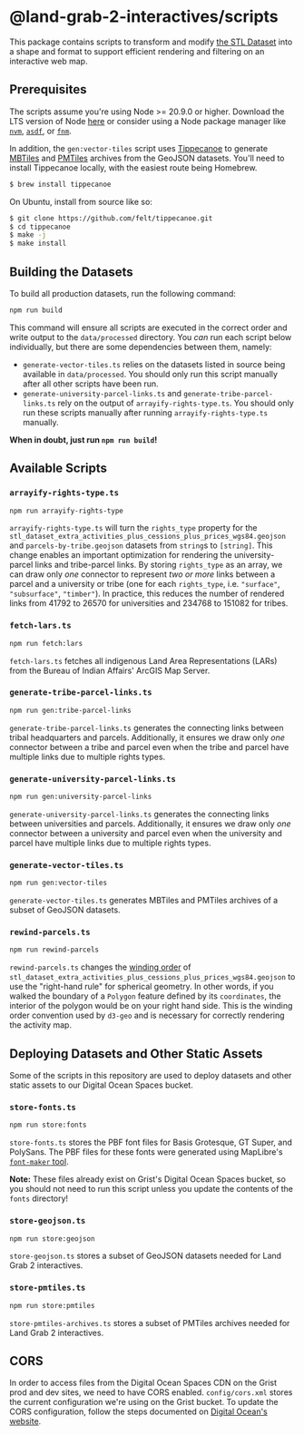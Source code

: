 # @land-grab-2-interactives/scripts

This package contains scripts to transform and modify [the STL Dataset](https://github.com/Grist-Data-Desk/land-grab-2) into a shape and format to support efficient rendering and filtering on an interactive web map.

## Prerequisites

The scripts assume you're using Node >= 20.9.0 or higher. Download the LTS version of Node [here](https://nodejs.org/en) or consider using a Node package manager like [`nvm`](https://github.com/nvm-sh/nvm), [`asdf`](https://asdf-vm.com/), or [`fnm`](https://github.com/Schniz/fnm).

In addition, the `gen:vector-tiles` script uses [Tippecanoe](https://github.com/felt/tippecanoe) to generate [MBTiles](https://docs.mapbox.com/help/glossary/mbtiles/) and [PMTiles](https://docs.protomaps.com/pmtiles/) archives from the GeoJSON datasets. You'll need to install Tippecanoe locally, with the easiest route being Homebrew.

```sh
$ brew install tippecanoe
```

On Ubuntu, install from source like so:

```sh
$ git clone https://github.com/felt/tippecanoe.git
$ cd tippecanoe
$ make -j
$ make install
```

## Building the Datasets

To build all production datasets, run the following command:

```sh
npm run build
```

This command will ensure all scripts are executed in the correct order and write output to the `data/processed` directory. You _can_ run each script below individually, but there are some dependencies between them, namely:

- `generate-vector-tiles.ts` relies on the datasets listed in source being available in `data/processed`. You should only run this script manually after all other scripts have been run.
- `generate-university-parcel-links.ts` and `generate-tribe-parcel-links.ts` rely on the output of `arrayify-rights-type.ts`. You should only run these scripts manually after running `arrayify-rights-type.ts` manually.

**When in doubt, just run `npm run build`!**

## Available Scripts

### `arrayify-rights-type.ts`

```sh
npm run arrayify-rights-type
```

`arrayify-rights-type.ts` will turn the `rights_type` property for the `stl_dataset_extra_activities_plus_cessions_plus_prices_wgs84.geojson` and `parcels-by-tribe.geojson` datasets from `string`s to `[string]`. This change enables an important optimization for rendering the university-parcel links and tribe-parcel links. By storing `rights_type` as an array, we can draw only _one_ connector to represent _two or more_ links between a parcel and a university or tribe (one for each `rights_type`, i.e. `"surface"`, `"subsurface"`, `"timber"`). In practice, this reduces the number of rendered links from 41792 to 26570 for universities and 234768 to 151082 for tribes.

### `fetch-lars.ts`

```sh
npm run fetch:lars
```

`fetch-lars.ts` fetches all indigenous Land Area Representations (LARs) from the Bureau of Indian Affairs' ArcGIS Map Server.

### `generate-tribe-parcel-links.ts`

```sh
npm run gen:tribe-parcel-links
```

`generate-tribe-parcel-links.ts` generates the connecting links between tribal headquarters and parcels. Additionally, it ensures we draw only _one_ connector between a tribe and parcel even when the tribe and parcel have multiple links due to multiple rights types.

### `generate-university-parcel-links.ts`

```sh
npm run gen:university-parcel-links
```

`generate-university-parcel-links.ts` generates the connecting links between universities and parcels. Additionally, it ensures we draw only _one_ connector between a university and parcel even when the university and parcel have multiple links due to multiple rights types.

### `generate-vector-tiles.ts`

```sh
npm run gen:vector-tiles
```

`generate-vector-tiles.ts` generates MBTiles and PMTiles archives of a subset of GeoJSON datasets.

### `rewind-parcels.ts`

```sh
npm run rewind-parcels
```

`rewind-parcels.ts` changes the [winding order](https://observablehq.com/@d3/winding-order) of `stl_dataset_extra_activities_plus_cessions_plus_prices_wgs84.geojson` to use the "right-hand rule" for spherical geometry. In other words, if you walked the boundary of a `Polygon` feature defined by its `coordinates`, the interior of the polygon would be on your right hand side. This is the winding order convention used by `d3-geo` and is necessary for correctly rendering the activity map.

## Deploying Datasets and Other Static Assets

Some of the scripts in this repository are used to deploy datasets and other static assets to our Digital Ocean Spaces bucket.

### `store-fonts.ts`

```sh
npm run store:fonts
```

`store-fonts.ts` stores the PBF font files for Basis Grotesque, GT Super, and PolySans. The PBF files for these fonts were generated using MapLibre's [`font-maker` tool](https://github.com/maplibre/font-maker).

**Note:** These files already exist on Grist's Digital Ocean Spaces bucket, so you should not need to run this script unless you update the contents of the `fonts` directory!

### `store-geojson.ts`

```sh
npm run store:geojson
```

`store-geojson.ts` stores a subset of GeoJSON datasets needed for Land Grab 2 interactives.

### `store-pmtiles.ts`

```sh
npm run store:pmtiles
```

`store-pmtiles-archives.ts` stores a subset of PMTiles archives needed for Land Grab 2 interactives.

## CORS

In order to access files from the Digital Ocean Spaces CDN on the Grist prod and dev sites, we need to have CORS enabled. `config/cors.xml` stores the current configuration we're using on the Grist bucket. To update the CORS configuration, follow the steps documented on [Digital Ocean's website](https://docs.digitalocean.com/products/spaces/how-to/configure-cors/).

